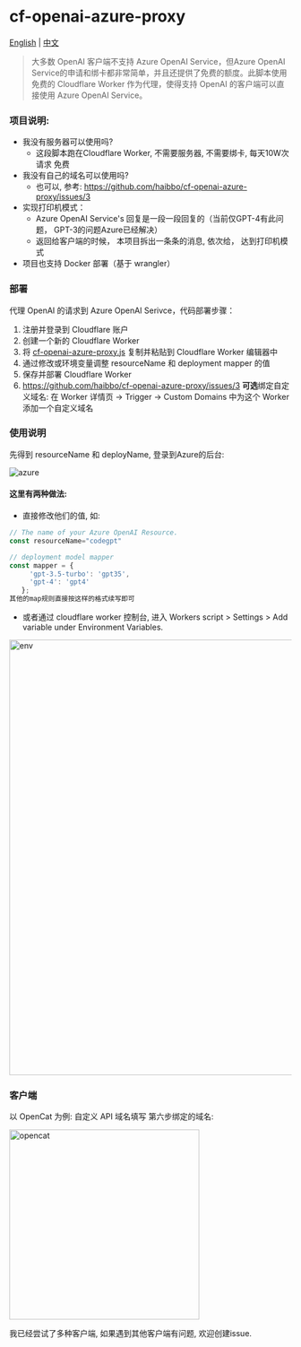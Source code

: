 # cf-openai-azure-proxy

<a href="./README_en.md">English</a> |
<a href="./README.md">中文</a>

> 大多数 OpenAI 客户端不支持 Azure OpenAI Service，但Azure OpenAI Service的申请和绑卡都非常简单，并且还提供了免费的额度。此脚本使用免费的 Cloudflare Worker 作为代理，使得支持 OpenAI 的客户端可以直接使用 Azure OpenAI Service。

### 项目说明:
- 我没有服务器可以使用吗?
    - 这段脚本跑在Cloudflare Worker, 不需要服务器, 不需要绑卡, 每天10W次请求 免费
- 我没有自己的域名可以使用吗?
    - 也可以, 参考: https://github.com/haibbo/cf-openai-azure-proxy/issues/3
- 实现打印机模式：
    - Azure OpenAI Service's 回复是一段一段回复的（当前仅GPT-4有此问题， GPT-3的问题Azure已经解决）
    - 返回给客户端的时候， 本项目拆出一条条的消息, 依次给， 达到打印机模式
- 项目也支持 Docker 部署（基于 wrangler）

### 部署
代理 OpenAI 的请求到 Azure OpenAI Serivce，代码部署步骤：

1. 注册并登录到 Cloudflare 账户
2. 创建一个新的 Cloudflare Worker
3. 将 [cf-openai-azure-proxy.js](./cf-openai-azure-proxy.js) 复制并粘贴到 Cloudflare Worker 编辑器中
4. 通过修改或环境变量调整 resourceName 和 deployment mapper 的值
5. 保存并部署 Cloudflare Worker
6. https://github.com/haibbo/cf-openai-azure-proxy/issues/3 **可选**绑定自定义域名: 在 Worker 详情页 -> Trigger -> Custom Domains 中为这个 Worker 添加一个自定义域名


### 使用说明

先得到 resourceName 和 deployName, 登录到Azure的后台:

![azure](https://user-images.githubusercontent.com/1295315/229705215-e0556c99-957f-4d98-99a6-1c51254110b9.png)

#### 这里有两种做法:
- 直接修改他们的值, 如:
```js
// The name of your Azure OpenAI Resource.
const resourceName="codegpt"

// deployment model mapper
const mapper = {
     'gpt-3.5-turbo': 'gpt35',
     'gpt-4': 'gpt4' 
   };
其他的map规则直接按这样的格式续写即可
```
- 或者通过 cloudflare worker 控制台, 进入 Workers script > Settings > Add variable under Environment Variables.
<img width="777" src="https://user-images.githubusercontent.com/1295315/233124125-1ea95665-ffab-4b5c-a7ba-26f31f1bb0b3.png" alt="env" />

### 客户端 
以 OpenCat 为例: 自定义 API 域名填写 第六步绑定的域名:

<img width="339" src="https://user-images.githubusercontent.com/1295315/229820705-ab2ad1d1-8795-4670-97b4-16a0f9fdebba.png" alt="opencat" />

我已经尝试了多种客户端, 如果遇到其他客户端有问题, 欢迎创建issue.
